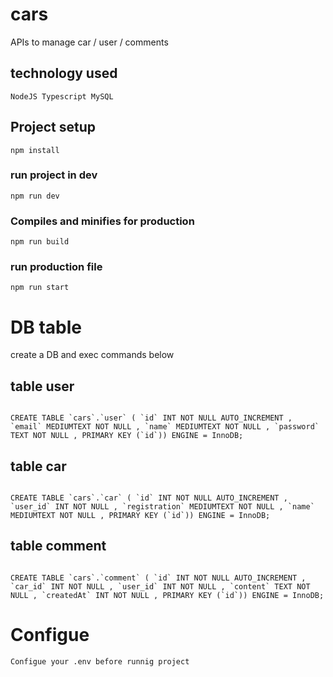 # cars

APIs to manage car / user / comments

## technology used

```
NodeJS Typescript MySQL

```

## Project setup

```
npm install
```

### run project in dev

```
npm run dev
```

### Compiles and minifies for production

```
npm run build
```

### run production file

```
npm run start
```

# DB table

create a DB and exec commands below

## table user

```

CREATE TABLE `cars`.`user` ( `id` INT NOT NULL AUTO_INCREMENT , `email` MEDIUMTEXT NOT NULL , `name` MEDIUMTEXT NOT NULL , `password` TEXT NOT NULL , PRIMARY KEY (`id`)) ENGINE = InnoDB;

```

## table car

```

CREATE TABLE `cars`.`car` ( `id` INT NOT NULL AUTO_INCREMENT , `user_id` INT NOT NULL , `registration` MEDIUMTEXT NOT NULL , `name` MEDIUMTEXT NOT NULL , PRIMARY KEY (`id`)) ENGINE = InnoDB;

```

## table comment

```

CREATE TABLE `cars`.`comment` ( `id` INT NOT NULL AUTO_INCREMENT , `car_id` INT NOT NULL , `user_id` INT NOT NULL , `content` TEXT NOT NULL , `createdAt` INT NOT NULL , PRIMARY KEY (`id`)) ENGINE = InnoDB;

```

# Configue

```
Configue your .env before runnig project
```
